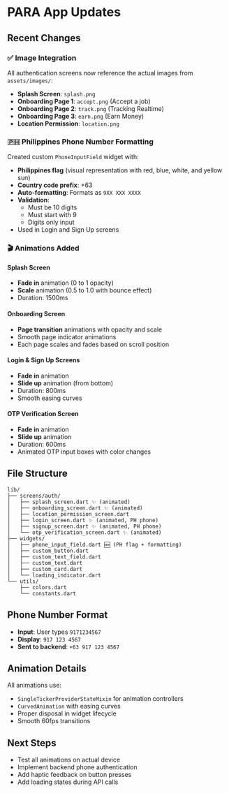 # PARA App Updates

## Recent Changes

### ✅ Image Integration
All authentication screens now reference the actual images from `assets/images/`:
- **Splash Screen**: `splash.png`
- **Onboarding Page 1**: `accept.png` (Accept a job)
- **Onboarding Page 2**: `track.png` (Tracking Realtime)
- **Onboarding Page 3**: `earn.png` (Earn Money)
- **Location Permission**: `location.png`

### 🇵🇭 Philippines Phone Number Formatting
Created custom `PhoneInputField` widget with:
- **Philippines flag** (visual representation with red, blue, white, and yellow sun)
- **Country code prefix**: +63
- **Auto-formatting**: Formats as `9XX XXX XXXX`
- **Validation**: 
  - Must be 10 digits
  - Must start with 9
  - Digits only input
- Used in Login and Sign Up screens

### 🎬 Animations Added

#### Splash Screen
- **Fade in** animation (0 to 1 opacity)
- **Scale** animation (0.5 to 1.0 with bounce effect)
- Duration: 1500ms

#### Onboarding Screen
- **Page transition** animations with opacity and scale
- Smooth page indicator animations
- Each page scales and fades based on scroll position

#### Login & Sign Up Screens
- **Fade in** animation
- **Slide up** animation (from bottom)
- Duration: 800ms
- Smooth easing curves

#### OTP Verification Screen
- **Fade in** animation
- **Slide up** animation
- Duration: 600ms
- Animated OTP input boxes with color changes

## File Structure

```
lib/
├── screens/auth/
│   ├── splash_screen.dart ✨ (animated)
│   ├── onboarding_screen.dart ✨ (animated)
│   ├── location_permission_screen.dart
│   ├── login_screen.dart ✨ (animated, PH phone)
│   ├── signup_screen.dart ✨ (animated, PH phone)
│   └── otp_verification_screen.dart ✨ (animated)
├── widgets/
│   ├── phone_input_field.dart 🆕 (PH flag + formatting)
│   ├── custom_button.dart
│   ├── custom_text_field.dart
│   ├── custom_text.dart
│   ├── custom_card.dart
│   └── loading_indicator.dart
└── utils/
    ├── colors.dart
    └── constants.dart
```

## Phone Number Format
- **Input**: User types `9171234567`
- **Display**: `917 123 4567`
- **Sent to backend**: `+63 917 123 4567`

## Animation Details
All animations use:
- `SingleTickerProviderStateMixin` for animation controllers
- `CurvedAnimation` with easing curves
- Proper disposal in widget lifecycle
- Smooth 60fps transitions

## Next Steps
- Test all animations on actual device
- Implement backend phone authentication
- Add haptic feedback on button presses
- Add loading states during API calls
